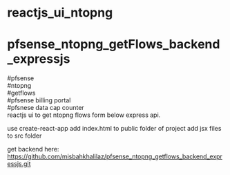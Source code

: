 # reactjs_ui_ntopng
# pfsense_ntopng_getFlows_backend_expressjs  
#pfsense  
#ntopng  
#getflows  
#pfsense billing portal  
#pfsnese data cap counter  
reactjs ui to get ntopng flows form below express api.  

  use create-react-app
  add index.html to public folder of project
  add jsx files to src folder

  get backend here:
  https://github.com/misbahkhalilaz/pfsense_ntopng_getflows_backend_expressjs.git
